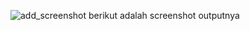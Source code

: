 ![add_screenshot](https://github.com/Dufstry/SisTerdistribusi/assets/83712464/d0d33e0e-fcd7-4acc-b236-6c4d51547bc0)
berikut adalah screenshot outputnya
